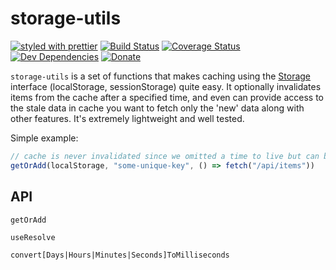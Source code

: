 # storage-utils

[![styled with prettier](https://img.shields.io/badge/styled_with-prettier-ff69b4.svg)](https://github.com/prettier/prettier)
[![Build Status](https://travis-ci.org/lukelindsey/storage-utils.svg?branch=master)](https://travis-ci.org/lukelindsey/storage-utils)
[![Coverage Status](https://coveralls.io/repos/github/lukelindsey/storage-utils/badge.svg?branch=master)](https://coveralls.io/github/lukelindsey/storage-utils?branch=master)
[![Dev Dependencies](https://david-dm.org/lukelindsey/storage-utils/dev-status.svg)](https://david-dm.org/lukelindsey/storage-utils?type=dev)
[![Donate](https://img.shields.io/badge/donate-paypal-blue.svg)](https://paypal.me/lukelindsey)

`storage-utils` is a set of functions that makes caching using the [Storage](https://developer.mozilla.org/en-US/docs/Web/API/Storage) interface (localStorage, sessionStorage) quite easy. It optionally invalidates items from the cache after a specified time, and even can provide access to the stale data in cache you want to fetch only the 'new' data along with other features. It's extremely lightweight and well tested.

Simple example:
```js
// cache is never invalidated since we omitted a time to live but can be manually removed.
getOrAdd(localStorage, "some-unique-key", () => fetch("/api/items"))
```

## API

`getOrAdd`

`useResolve`

`convert[Days|Hours|Minutes|Seconds]ToMilliseconds`
